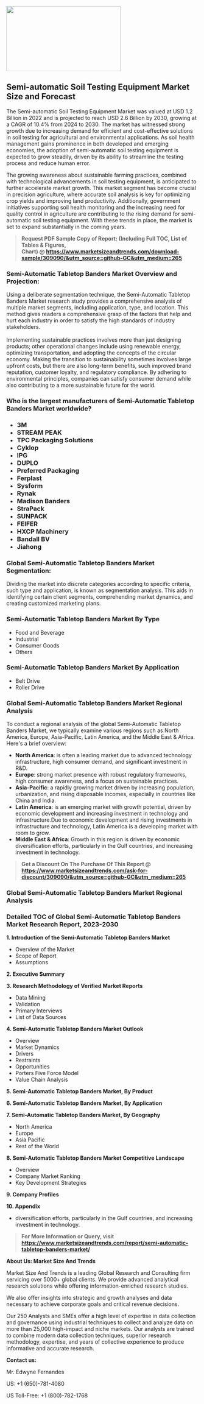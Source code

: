 <p><img class="alignnone size-medium wp-image-20088" src="https://ffe5etoiles.com/wp-content/uploads/2024/12/MST1-300x171.png" alt="" width="300" height="171" /></p><h2>Semi-automatic Soil Testing Equipment Market Size and Forecast</h2><p>The Semi-automatic Soil Testing Equipment Market was valued at USD 1.2 Billion in 2022 and is projected to reach USD 2.6 Billion by 2030, growing at a CAGR of 10.4% from 2024 to 2030. The market has witnessed strong growth due to increasing demand for efficient and cost-effective solutions in soil testing for agricultural and environmental applications. As soil health management gains prominence in both developed and emerging economies, the adoption of semi-automatic soil testing equipment is expected to grow steadily, driven by its ability to streamline the testing process and reduce human error.</p><p>The growing awareness about sustainable farming practices, combined with technological advancements in soil testing equipment, is anticipated to further accelerate market growth. This market segment has become crucial in precision agriculture, where accurate soil analysis is key for optimizing crop yields and improving land productivity. Additionally, government initiatives supporting soil health monitoring and the increasing need for quality control in agriculture are contributing to the rising demand for semi-automatic soil testing equipment. With these trends in place, the market is set to expand substantially in the coming years.</p></p><blockquote id="" class=""><strong>Request PDF Sample Copy of Report: (Including Full TOC, List of Tables &amp; Figures, Chart)&nbsp;@&nbsp;<strong><a href="https://www.marketsizeandtrends.com/download-sample/309090/&utm_source=github-GC&utm_medium=265" target="_blank">https://www.marketsizeandtrends.com/download-sample/309090/&utm_source=github-GC&utm_medium=265</a></strong></strong></blockquote><h3 id="" class="">Semi-Automatic Tabletop Banders Market&nbsp;Overview and Projection:</h3><p id="" class="">Using a deliberate segmentation technique, the Semi-Automatic Tabletop Banders Market research study provides a comprehensive analysis of multiple market segments, including application, type, and location. This method gives readers a comprehensive grasp of the factors that help and hurt each industry in order to satisfy the high standards of industry stakeholders. <br /> <br />Implementing sustainable practices involves more than just designing products; other operational changes include using renewable energy, optimizing transportation, and adopting the concepts of the circular economy. Making the transition to sustainability sometimes involves large upfront costs, but there are also long-term benefits, such improved brand reputation, customer loyalty, and regulatory compliance. By adhering to environmental principles, companies can satisfy consumer demand while also contributing to a more sustainable future for the world.</p><h3 id="" class="">Who is the largest manufacturers of&nbsp;Semi-Automatic Tabletop Banders Market worldwide?</h3><h3 class=""><p><ul><li>3M </li><li> STREAM PEAK </li><li> TPC Packaging Solutions </li><li> Cyklop </li><li> IPG </li><li> DUPLO </li><li> Preferred Packaging </li><li> Ferplast </li><li> Sysform </li><li> Rynak </li><li> Madison Banders </li><li> StraPack </li><li> SUNPACK </li><li> FEIFER </li><li> HXCP Machinery </li><li> Bandall BV </li><li> Jiahong</li></ul></p></h3><h3 id="" class="">Global&nbsp;Semi-Automatic Tabletop Banders Market Segmentation:</h3><p id="" class="">Dividing the market into discrete categories according to specific criteria, such type and application, is known as segmentation analysis. This aids in identifying certain client segments, comprehending market dynamics, and creating customized marketing plans.</p><h3 id="" class="">Semi-Automatic Tabletop Banders Market&nbsp;By Type</h3><p><p><ul><li>Food and Beverage</li><li> Industrial</li><li> Consumer Goods</li><li> Others</p></li></ul></p></p><h3 id="" class="">Semi-Automatic Tabletop Banders Market&nbsp;By Application</h3><p class=""><p><ul><li>Belt Drive</li><li> Roller Drive</li></ul></p></p><h3 id="" class="">Global Semi-Automatic Tabletop Banders Market Regional Analysis</h3><p id="" class="">To conduct a regional analysis of the global Semi-Automatic Tabletop Banders Market, we typically examine various regions such as North America, Europe, Asia-Pacific, Latin America, and the Middle East &amp; Africa. Here's a brief overview:</p><ul><li><strong>North America</strong>: is often a leading market due to advanced technology infrastructure, high consumer demand, and significant investment in R&amp;D.</li><li><strong>Europe</strong>: strong market presence with robust regulatory frameworks, high consumer awareness, and a focus on sustainable practices.</li><li><strong>Asia-Pacific</strong>: a rapidly growing market driven by increasing population, urbanization, and rising disposable incomes, especially in countries like China and India.</li><li><strong>Latin America</strong>: is an emerging market with growth potential, driven by economic development and increasing investment in technology and infrastructure.Due to economic development and rising investments in infrastructure and technology, Latin America is a developing market with room to grow.</li><li><strong>Middle East &amp; Africa</strong>: Growth in this region is driven by economic diversification efforts, particularly in the Gulf countries, and increasing investment in technology.</li></ul><blockquote id="" class=""><strong>Get a Discount On The Purchase Of This Report @ <strong><a href="https://www.marketsizeandtrends.com/ask-for-discount/309090/&utm_source=github-GC&utm_medium=265" target="_blank">https://www.marketsizeandtrends.com/ask-for-discount/309090/&utm_source=github-GC&utm_medium=265</a></strong></strong></blockquote><h3 id="" class="">Global Semi-Automatic Tabletop Banders Market Regional Analysis</h3><h3 id="" class="">Detailed TOC of Global Semi-Automatic Tabletop Banders Market Research Report, 2023-2030</h3><p id="" class=""><strong>1. Introduction of the Semi-Automatic Tabletop Banders Market</strong></p><ul><li>Overview of the Market</li><li>Scope of Report</li><li>Assumptions</li></ul><p id="" class=""><strong>2. Executive Summary</strong></p><p id="" class=""><strong>3. Research Methodology of Verified Market Reports</strong></p><ul><li>Data Mining</li><li>Validation</li><li>Primary Interviews</li><li>List of Data Sources</li></ul><p id="" class=""><strong>4. Semi-Automatic Tabletop Banders Market Outlook</strong></p><ul><li>Overview</li><li>Market Dynamics</li><li>Drivers</li><li>Restraints</li><li>Opportunities</li><li>Porters Five Force Model</li><li>Value Chain Analysis</li></ul><p id="" class=""><strong>5. Semi-Automatic Tabletop Banders Market, By Product</strong></p><p id="" class=""><strong>6. Semi-Automatic Tabletop Banders Market, By Application</strong></p><p id="" class=""><strong>7. Semi-Automatic Tabletop Banders Market, By Geography</strong></p><ul><li>North America</li><li>Europe</li><li>Asia Pacific</li><li>Rest of the World</li></ul><p id="" class=""><strong>8. Semi-Automatic Tabletop Banders Market Competitive Landscape</strong></p><ul><li>Overview</li><li>Company Market Ranking</li><li>Key Development Strategies</li></ul><p id="" class=""><strong>9. Company Profiles</strong></p><p id="" class=""><strong>10. Appendix</strong></p><ul><li>diversification efforts, particularly in the Gulf countries, and increasing investment in technology.</li></ul><blockquote id="" class=""><strong>For More Information or Query, visit <strong><strong><a href="https://www.marketsizeandtrends.com/report/semi-automatic-tabletop-banders-market/" target="_blank">https://www.marketsizeandtrends.com/report/semi-automatic-tabletop-banders-market/</a></strong></strong></strong></blockquote><p id="" class=""><strong>About Us: Market Size And Trends</strong></p><p id="" class="">Market Size And Trends is a leading Global Research and Consulting firm servicing over 5000+ global clients. We provide advanced analytical research solutions while offering information-enriched research studies.</p><p id="" class="">We also offer insights into strategic and growth analyses and data necessary to achieve corporate goals and critical revenue decisions.</p><p id="" class="">Our 250 Analysts and SMEs offer a high level of expertise in data collection and governance using industrial techniques to collect and analyze data on more than 25,000 high-impact and niche markets. Our analysts are trained to combine modern data collection techniques, superior research methodology, expertise, and years of collective experience to produce informative and accurate research.</p><p id="" class=""><strong>Contact us:</strong></p><p id="" class="">Mr. Edwyne Fernandes</p><p id="" class="">US: +1 (650)-781-4080</p><p id="" class="">US Toll-Free: +1 (800)-782-1768</p>
